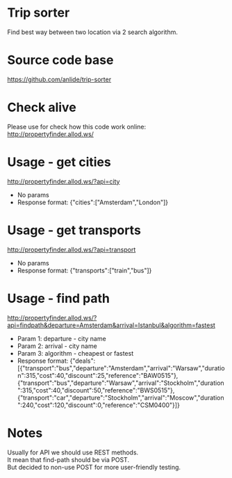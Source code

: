 # Trip sorter
Find best way between two location via 2 search algorithm.

# Source code base
https://github.com/anlide/trip-sorter

# Check alive
Please use for check how this code work online:<br/>
http://propertyfinder.allod.ws/

# Usage - get cities
http://propertyfinder.allod.ws/?api=city
* No params
* Response format:
{"cities":["Amsterdam","London"]}

# Usage - get transports
http://propertyfinder.allod.ws/?api=transport
* No params
* Response format:
{"transports":["train","bus"]}

# Usage - find path
http://propertyfinder.allod.ws/?api=findpath&departure=Amsterdam&arrival=Istanbul&algorithm=fastest
* Param 1: departure - city name
* Param 2: arrival - city name
* Param 3: algorithm - cheapest or fastest
* Response format:
{"deals":[{"transport":"bus","departure":"Amsterdam","arrival":"Warsaw","duration":315,"cost":40,"discount":25,"reference":"BAW0515"},{"transport":"bus","departure":"Warsaw","arrival":"Stockholm","duration":315,"cost":40,"discount":50,"reference":"BWS0515"},{"transport":"car","departure":"Stockholm","arrival":"Moscow","duration":240,"cost":120,"discount":0,"reference":"CSM0400"}]}

# Notes
Usually for API we should use REST methods.<br/>
It mean that find-path should be via POST.<br/>
But decided to non-use POST for more user-friendly testing.
